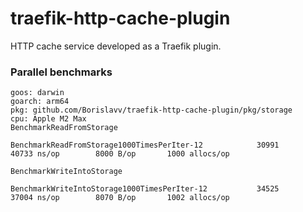# traefik-http-cache-plugin
HTTP cache service developed as a Traefik plugin. 

### Parallel benchmarks
```
goos: darwin
goarch: arm64
pkg: github.com/Borislavv/traefik-http-cache-plugin/pkg/storage
cpu: Apple M2 Max
BenchmarkReadFromStorage

BenchmarkReadFromStorage1000TimesPerIter-12     	   30991	     40733 ns/op	    8000 B/op	    1000 allocs/op
```

```
BenchmarkWriteIntoStorage

BenchmarkWriteIntoStorage1000TimesPerIter-12    	   34525	     37004 ns/op	    8070 B/op	    1002 allocs/op
```